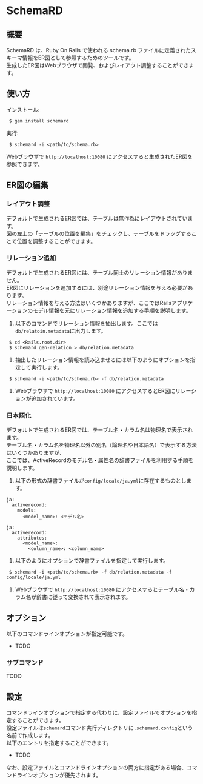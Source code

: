# SchemaRD

## 概要

SchemaRD は、Ruby On Rails で使われる schema.rb ファイルに定義されたスキーマ情報をER図として参照するためのツールです。  
生成したER図はWebブラウザで閲覧、およびレイアウト調整することができます。

## 使い方

インストール:
```
 $ gem install schemard
```

実行:
```
 $ schemard -i <path/to/schema.rb>
```

Webブラウザで `http://localhost:10080` にアクセスすると生成されたER図を参照できます。

## ER図の編集

### レイアウト調整

デフォルトで生成されるER図では、テーブルは無作為にレイアウトされています。  
図の左上の「テーブルの位置を編集」をチェックし、テーブルをドラッグすることで位置を調整することができます。

### リレーション追加

デフォルトで生成されるER図には、テーブル同士のリレーション情報がありません。  
ER図にリレーションを追加するには、別途リレーション情報を与える必要があります。  
リレーション情報を与える方法はいくつかありますが、ここではRailsアプリケーションのモデル情報を元にリレーション情報を追加する手順を説明します。

1. 以下のコマンドでリレーション情報を抽出します。ここでは`db/relatoin.metadata`に出力します。
```
 $ cd <Rails.root.dir>
 $ schemard gen-relation > db/relation.metadata
```

1. 抽出したリレーション情報を読み込ませるには以下のようにオプションを指定して実行します。
```
 $ schemard -i <path/to/schema.rb> -f db/relation.metadata
```

1. Webブラウザで `http://localhost:10080` にアクセスするとER図にリレーションが追加されています。

### 日本語化

デフォルトで生成されるER図では、テーブル名・カラム名は物理名で表示されます。  
テーブル名・カラム名を物理名以外の別名（論理名や日本語名）で表示する方法はいくつかありますが、  
ここでは、ActiveRecordのモデル名・属性名の辞書ファイルを利用する手順を説明します。

1. 以下の形式の辞書ファイルが`config/locale/ja.yml`に存在するものとします。
```
ja:
  activerecord:
    models:
      <model_name>: <モデル名>

ja:
  activerecord:
    attributes:
      <model_name>:
        <column_name>: <column_name>
```

1. 以下のようにオプションで辞書ファイルを指定して実行します。
```
 $ schemard -i <path/to/schema.rb> -f db/relation.metadata -f config/locale/ja.yml
```

1. Webブラウザで `http://localhost:10080` にアクセスするとテーブル名・カラム名が辞書に従って変換されて表示されます。

## オプション

以下のコマンドラインオプションが指定可能です。

 * TODO

### サブコマンド

TODO

## 設定

コマンドラインオプションで指定する代わりに、設定ファイルでオプションを指定することができます。  
設定ファイルは`schemard`コマンド実行ディレクトリに`.schemard.config`という名前で作成します。  
以下のエントリを指定することができます。

* TODO

なお、設定ファイルとコマンドラインオプションの両方に指定がある場合、コマンドラインオプションが優先されます。
